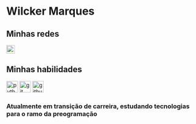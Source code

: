 # Wilcker Marques
## Minhas redes


[<img src="https://img.shields.io/static/v1?message=LinkedIn&logo=linkedin&label=&color=0077B5&logoColor=white&labelColor=&style=for-the-badge" height="22" alt="linkedin logo"  />](https://www.linkedin.com/in/wilcker-marques-44b1b719b/)

## Minhas habilidades
<img src="https://skillicons.dev/icons?i=python" height="30" alt="python logo"  /> <img src="https://skillicons.dev/icons?i=git" height="30" alt="git logo"  /> <img src="https://skillicons.dev/icons?i=github" height="30" alt="github logo"  />


### Atualmente em transição de carreira, estudando tecnologias para o ramo da preogramação
